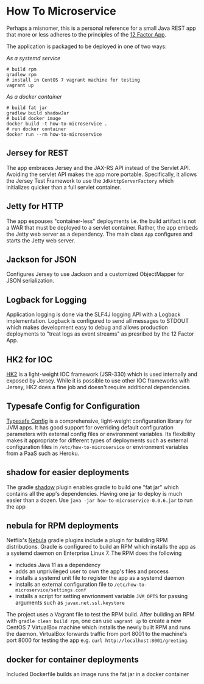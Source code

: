 # How To Microservice

Perhaps a misnomer, this is a personal reference for a small Java REST app that
more or less adheres to the principles of the [12 Factor
App](http://12factor.net/).

The application is packaged to be deployed in one of two ways:


*As a systemd service*

    # build rpm
    gradlew rpm
    # install in CentOS 7 vagrant machine for testing
    vagrant up

*As a docker container*

    # build fat jar
    gradlew build shadowJar
    # build docker image
    docker build -t how-to-microservice .
    # run docker container
    docker run --rm how-to-microservice


## Jersey for REST

The app embraces Jersey and the JAX-RS API instead of the Servlet API. Avoiding
the servlet API makes the app more portable. Specifically, it allows the Jersey
Test Framework to use the `JdkHttpServerFactory` which initializes quicker than
a full servlet container.


## Jetty for HTTP

The app espouses "container-less" deployments i.e. the build artifact is not a
WAR that must be deployed to a servlet container. Rather, the app embeds the
Jetty web server as a dependency. The main class `App` configures and starts the
Jetty web server.


## Jackson for JSON

Configures Jersey to use Jackson and a customized ObjectMapper for JSON
serialization. 


## Logback for Logging

Application logging is done via the SLF4J logging API with a Logback
implementation. Logback is configured to send all messages to STDOUT which makes
development easy to debug and allows production deployments to "treat logs as
event streams" as presribed by the 12 Factor App.


## HK2 for IOC

[HK2](https://hk2.java.net) is a light-weight IOC framework (JSR-330) which is
used internally and exposed by Jersey. While it is possible to use other IOC
frameworks with Jersey, HK2 does a fine job and doesn't require additional
dependencies.


## Typesafe Config for Configuration

[Typesafe Config](https://github.com/typesafehub/config) is a comprehensive,
light-weight configuration library for JVM apps. It has good support for
overriding default configuration parameters with external config files or
environment variables. Its flexibility makes it appropriate for different types
of deployments such as external configuration files in
`/etc/how-to-microservice` or environment variables from a PaaS such as Heroku.


## shadow for easier deployments

The gradle [shadow](https://github.com/johnrengelman/shadow) plugin enables
gradle to build one "fat jar" which contains all the app's dependencies. Having
one jar to deploy is much easier than a dozen. Use `java -jar
how-to-microservice-0.0.6.jar` to run the app


## nebula for RPM deployments

Netflix's [Nebula](http://nebula-plugins.github.io/) gradle plugins include a
plugin for building RPM distributions. Gradle is configured to build an RPM
which installs the app as a systemd daemon on Enterprise Linux 7. The RPM does
the following

* includes Java 11 as a dependency
* adds an unprivileged user to own the app's files and process
* installs a systemd unit file to register the app as a systemd daemon
* installs an external configuration file to
  `/etc/how-to-microservice/settings.conf`
* installs a script for setting envrionment variable `JVM_OPTS` for passing
  arguments such as `javax.net.ssl.keystore`

The project uses a Vagrant file to test the RPM build. After building an RPM
with `gradle clean build rpm`, one can use `vagrant up` to create a new CentOS 7
VirtualBox machine which installs the newly built RPM and runs the daemon.
VirtualBox forwards traffic from port 8001 to the machine's port 8000 for
testing the app e.g. `curl http://localhost:8001/greeting`.


## docker for container deployments

Included Dockerfile builds an image runs the fat jar in a docker container
